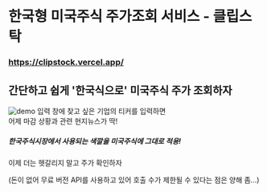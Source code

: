 # 한국형 미국주식 주가조회 서비스 - 클립스탁




### https://clipstock.vercel.app/

## 간단하고 쉽게 '한국식으로' 미국주식 주가 조회하자
![demo](https://user-images.githubusercontent.com/66587876/181443593-085a5673-dfae-4508-a523-167640678342.gif)
입력 창에 찾고 싶은 기업의 티커를 입력하면 <br/>
어제 마감 상황과 관련 현지뉴스가 딱!

##### 한국주식시장에서 사용되는 색깔을 미국주식에 그대로 적용! <br/>
이제 더는 헷갈리지 말고 주가 확인하자

(돈이 없어 무료 버전 API를 사용하고 있어 호출 수가 제한될 수 있다는 점은 양해 좀...)




